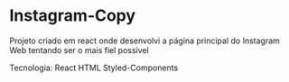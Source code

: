 # Instagram-Copy
Projeto criado em react onde desenvolvi a página principal do Instagram Web tentando ser o mais fiel possivel

 
Tecnologia: 
React 
HTML
Styled-Components



